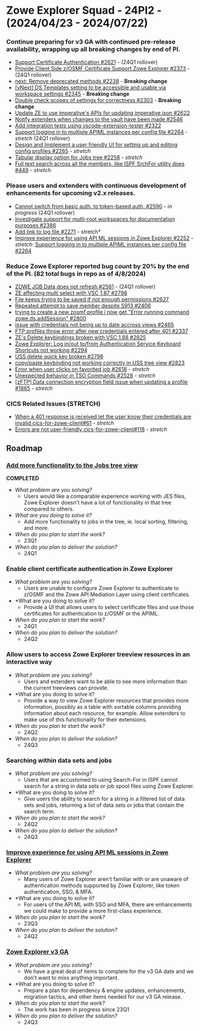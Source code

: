 # Zowe Explorer Squad - 24PI2 - (2024/04/23 - 2024/07/22)

### Continue preparing for v3 GA with continued pre-release availability, wrapping up all breaking changes by end of PI.

- [Support Certificate Authentication #2621](https://github.com/zowe/vscode-extension-for-zowe/issues/2621) - (24Q1 rollover)
- [Provide Client Side z/OSMF Certificate Support Zowe Explorer #2373](https://github.com/zowe/vscode-extension-for-zowe/issues/2373) - (24Q1 rollover)
- [next: Remove deprecated methods #2238](https://github.com/zowe/zowe-explorer-vscode/issues/2238) - **Breaking change**
- [[vNext] DS Templates setting to be accessible and usable via workspace settings #2345](https://github.com/zowe/zowe-explorer-vscode/issues/2345) - **Breaking change**
- [Double check scopes of settings for correctness #2303](https://github.com/zowe/zowe-explorer-vscode/issues/2303) - **Breaking change**
- [Update ZE to use imperative's APIs for updating imperative.json  #2622](https://github.com/zowe/zowe-explorer-vscode/issues/2622)
- [Notify extenders when changes to the vault have been made #2546](https://github.com/zowe/zowe-explorer-vscode/issues/2546)
- [Add integration tests using vscode-extension-tester #2322](https://github.com/zowe/zowe-explorer-vscode/issues/2322)
- [Support logging in to multiple APIML instances per config file #2264](https://github.com/zowe/vscode-extension-for-zowe/issues/2264) - *stretch* (24Q1 rollover)
- [Design and Implement a user friendly UI for setting up and editing config profiles #2265](https://github.com/zowe/zowe-explorer-vscode/issues/2265) - *stretch*
- [Tabular display option for Jobs tree #2258](https://github.com/zowe/zowe-explorer-vscode/issues/2258) - *stretch*
- [Full text search across all the members, like ISPF SrchFor utility does #449](https://github.com/zowe/zowe-explorer-vscode/issues/449) - *stretch*

###  Please users and extenders with continuous development of enhancements for upcoming v2.x releases.

- [Cannot switch from basic auth. to token-based auth. #2590](https://github.com/zowe/vscode-extension-for-zowe/issues/2590) - *in progress* (24Q1 rollover)
- [Investigate support for mutli-root workspaces for documentation purposes #2386](https://github.com/zowe/zowe-explorer-vscode/issues/2386)
- [Add link to log file #2271](https://github.com/zowe/zowe-explorer-vscode/issues/2271) - stretch*
- [Improve experience for using API ML sessions in Zowe Explorer #2252](https://github.com/zowe/zowe-explorer-vscode/issues/2252) - *stretch*: [Support logging in to multiple APIML instances per config file #2264](https://github.com/zowe/zowe-explorer-vscode/issues/2264)

### Reduce Zowe Explorer reported bug count by 20% by the end of the PI. (82 total bugs in repo as of 4/8/2024)

- [ZOWE JOB Data does not refresh #2561](https://github.com/zowe/vscode-extension-for-zowe/issues/2561) - (24Q1 rollover)
- [ZE affecting multi select with VSC 1.87 #2798](https://github.com/zowe/zowe-explorer-vscode/issues/2798) 
- [File keeps trying to be saved if not enough permissions #2627](https://github.com/zowe/zowe-explorer-vscode/issues/2627) 
- [Repeated attempt to save member despite S913 #2406](https://github.com/zowe/zowe-explorer-vscode/issues/2406) 
- [trying to create a new zosmf profile i now get "Error running command zowe.ds.addSession" #2800](https://github.com/zowe/zowe-explorer-vscode/issues/2800)
- [Issue with credentials not being up to date accross views #2465](https://github.com/zowe/zowe-explorer-vscode/issues/2465)  
- [FTP profiles throw error after new credentials entered after 401 #2337](https://github.com/zowe/zowe-explorer-vscode/issues/2337)  
- [ZE's Delete keybindings broken with VSC 1.88 #2825](https://github.com/zowe/zowe-explorer-vscode/issues/2825)
- [Zowe Explorer: Log in/out to/from Authentication Service Keyboard Shortcuts not working #2294](https://github.com/zowe/zowe-explorer-vscode/issues/2294)
- [USS delete quick key broken #2796](https://github.com/zowe/zowe-explorer-vscode/issues/2796)
- [copy/paste keybinding not working correctly in USS tree view #2823](https://github.com/zowe/zowe-explorer-vscode/issues/2823)
- [Error when user clicks on favorited job #2618](https://github.com/zowe/zowe-explorer-vscode/issues/2618) - *stretch*
- [Unexpected behavior in TSO Commands #2528](https://github.com/zowe/zowe-explorer-vscode/issues/2528) - *stretch*
- [[zFTP] Data connection encryption field issue when updating a profile #1865](https://github.com/zowe/zowe-explorer-vscode/issues/1865) - *stretch*

### CICS Related Issues (STRETCH)
- [When a 401 response is received let the user know their credentials are invalid cics-for-zowe-client#61](https://github.com/zowe/cics-for-zowe-client/issues/61) - *stretch*
- [Errors are not user-friendly cics-for-zowe-client#118](https://github.com/zowe/cics-for-zowe-client/issues/118) - *stretch*

## Roadmap

### [Add more functionality to the Jobs tree view](https://github.com/zowe/vscode-extension-for-zowe/issues/1597)

**COMPLETED**

- *What problem are you solving?*
  - Users would like a comparable experience working with JES files, Zowe Explorer doesn't have a lot of functionality in that tree compared to others.
- *What are you doing to solve it?*
  - Add more functionality to jobs in the tree, ie. local sorting, filtering, and more.
- *When do you plan to start the work?*
  - 23Q1
- *When do you plan to deliver the solution?*
  - 24Q1

### Enable client certificate authentication in Zowe Explorer

- *What problem are you solving?*
  - Users are unable to configure Zowe Explorer to authenticate to z/OSMF and the Zowe API Mediation Layer using client certificates.
- *What are you doing to solve it?
  - Provide a UI that allows users to select certificate files and use those certificates for authentication to z/OSMF or the APIML.
- *When do you plan to start the work?*
  - 24Q1
- *When do you plan to deliver the solution?*
  - 24Q2

### Allow users to access Zowe Explorer treeview resources in an interactive way

- *What problem are you solving?*
  - Users and extenders want to be able to see more information than the current treeviews can provide.
- *What are you doing to solve it?
  - Provide a way to view Zowe Explorer resources that provides more information, possibly as a table with sortable columns providing information about each resource, for example. Allow extenders to make use of this functionality for their extensions.
- *When do you plan to start the work?*
  - 24Q2
- *When do you plan to deliver the solution?*
  - 24Q3

### Searching within data sets and jobs

- *What problem are you solving?*
  - Users that are accustomed to using Search-For in ISPF cannot search for a string in data sets or job spool files using Zowe Explorer.
- *What are you doing to solve it?
  - Give users the ability to search for a string in a filtered list of data sets and jobs, returning a list of data sets or jobs that contain the search term.
- *When do you plan to start the work?*
  - 24Q2
- *When do you plan to deliver the solution?*
  - 24Q3

### [Improve experience for using API ML sessions in Zowe Explorer](https://github.com/zowe/vscode-extension-for-zowe/issues/2252)

- *What problem are you solving?*
  - Many users of Zowe Explorer aren't familiar with or are unaware of authentication methods supported by Zowe Explorer, like token authentication, SSO, & MFA. 
- *What are you doing to solve it?
  - For users of the API ML with SSO and MFA, there are enhancements we could make to provide a more first-class experience.
- *When do you plan to start the work?*
  - 23Q3
- *When do you plan to deliver the solution?*
  - 24Q2

### [Zowe Explorer v3 GA](https://github.com/zowe/zowe-explorer-vscode/milestone/119)

- *What problem are you solving?*
  -  We have a great deal of items to complete for the v3 GA date and we don't want to miss anything important.
- *What are you doing to solve it?
  - Prepare a plan for dependency & engine updates, enhancements, migration tactics, and other items needed for our v3 GA release.
- *When do you plan to start the work?*
  - The work has been in progress since 23Q1
- *When do you plan to deliver the solution?*
  - 24Q3


